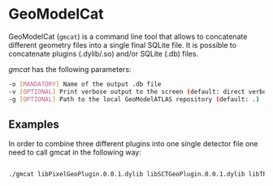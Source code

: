# GeoModelCat

GeoModelCat (`gmcat`) is a command line tool that allows to concatenate different geometry files into a single final SQLite file. It is possible to concatenate plugins (.dylib/.so) and/or SQLite (.db) files.

*gmcat* has the following parameters: 

``` bash
-o [MANDATORY] Name of the output .db file
-v [OPTIONAL] Print verbose output to the screen (default: direct verbose output to /tmp)
-g [OPTIONAL] Path to the local GeoModelATLAS repository (default: .)

``` 

## Examples

In order to combine three different plugins into one single detector file one need to call gmcat in the following way:

```bash

./gmcat libPixelGeoPlugin.0.0.1.dylib libSCTGeoPlugin.0.0.1.dylib libTRTGeoPlugin.0.0.1.dylib  -o InnerDetector.db

``` 

<!--To convert a GDML geometry and save it in SQLite format with  *gdml2gm* :-->
<!--``` bash-->
<!--./gdml2gm -f myGeometry.gdml -o myGeometry.db-->
<!--``` -->
<!---->
<!--To visualize a GDML geometry with  *gmex*, the user has to set the following environment variable: GDML_FILE_NAME. It has to point to the GDML file that the user wants to plug into *gmex*. Then it is sufficient to call gmex together with the *libGDMLtoGM.dylib/so* library:-->
<!---->
<!--``` bash-->
<!--export GDML_FILE_NAME=<path-to-my-geometry-file>/myGeometry.gdml-->
<!--./gmex ../lib/libGDMLtoGM.dylib   -->
<!--``` -->
